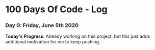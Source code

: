 # 100 Days Of Code - Log

### Day 0: Friday, June 5th 2020

**Today's Progress**: Already working on this project, but this just adds additional motivation for me to keep pushing.

